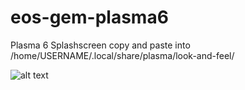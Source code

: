# eos-gem-plasma6
Plasma 6 Splashscreen copy and paste into /home/USERNAME/.local/share/plasma/look-and-feel/

![alt text]([https://github.com/smokey5787/PurpleLeaf6/blob/main/PurpleLeaf6/contents/previews/splash.png](https://github.com/smokey5787/eos-gem-plasma6/blob/main/EOS-Gem-Plasma6/contents/previews/splash.png) "preview")
